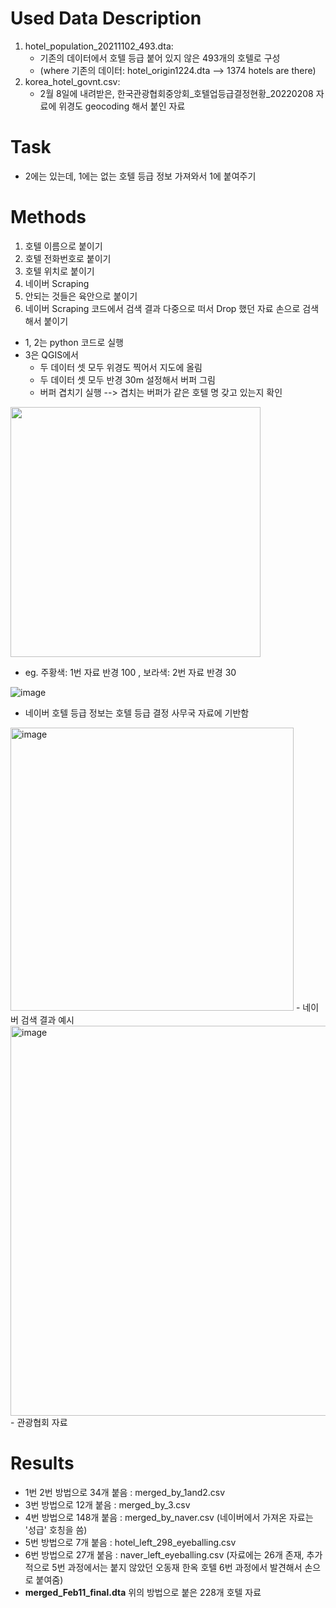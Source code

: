 
   

# Used Data Description
1. hotel_population_20211102_493.dta: 
    - 기존의 데이터에서 호텔 등급 붙어 있지 않은 493개의 호텔로 구성  
    - (where 기존의 데이터: hotel_origin1224.dta --> 1374 hotels are there)  
2. korea_hotel_govnt.csv: 
    - 2월 8일에 내려받은, 한국관광협회중앙회_호텔업등급결정현황_20220208 자료에 위경도 geocoding 해서 붙인 자료




# Task
- 2에는 있는데, 1에는 없는 호텔 등급 정보 가져와서 1에 붙여주기




# Methods
1. 호텔 이름으로 붙이기        
2. 호텔 전화번호로 붙이기  
3. 호텔 위치로 붙이기
4. 네이버 Scraping
5. 안되는 것들은 육안으로 붙이기
6. 네이버 Scraping 코드에서 검색 결과 다중으로 떠서 Drop 했던 자료 손으로 검색해서 붙이기

- 1, 2는 python 코드로 실행 
- 3은 QGIS에서 
    - 두 데이터 셋 모두 위경도 찍어서 지도에 올림
    - 두 데이터 셋 모두 반경 30m 설정해서 버퍼 그림
    - 버퍼 겹치기 실행 --> 겹치는 버퍼가 같은 호텔 명 갖고 있는지 확인

<img src="https://user-images.githubusercontent.com/87853188/153698001-808ae6d0-62ed-4e0b-9f1b-b9c505244276.png" width="400" height="400"/>

- eg. 주황색: 1번 자료 반경 100 , 보라색: 2번 자료 반경 30 


![image](https://user-images.githubusercontent.com/87853188/153700978-aba6b94d-61e1-4242-a6fe-4929fec13b50.png)
- 네이버 호텔 등급 정보는 호텔 등급 결정 사무국 자료에 기반함

<img width="453" alt="image" src="https://user-images.githubusercontent.com/87853188/153735969-8f4cecbc-4d06-4e8d-9b8a-053ee52c66ad.png">
- 네이버 검색 결과 예시
<img width="624" alt="image" src="https://user-images.githubusercontent.com/87853188/153735983-41a33187-f0ad-486d-8385-e73bb8a16de6.png">
- 관광협회 자료 

# Results
- 1번 2번 방법으로 34개 붙음   : merged_by_1and2.csv
- 3번 방법으로 12개 붙음      : merged_by_3.csv
- 4번 방법으로 148개 붙음     : merged_by_naver.csv   (네이버에서 가져온 자료는 '성급' 호칭을 씀)  
- 5번 방법으로 7개 붙음       : hotel_left_298_eyeballing.csv
- 6번 방법으로 27개 붙음      : naver_left_eyeballing.csv (자료에는 26개 존재, 추가적으로 5번 과정에서는 붙지 않았던 오동재 한옥 호텔 6번 과정에서 발견해서 손으로 붙여줌)
- <b>merged_Feb11_final.dta</b> 위의 방법으로 붙은 228개 호텔 자료
